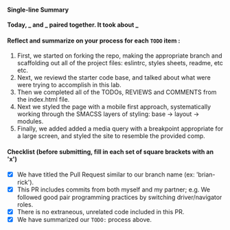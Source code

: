 #### Single-line Summary
**Today, _ and _ paired together. It took about _**

#### Reflect and summarize on your process for each `TODO` item :  
  1. First, we started on forking the repo, making the appropriate branch and scaffolding out all of the project files: eslintrc, styles sheets, readme, etc etc. 
  2. Next, we reviewd the starter code base, and talked about what were were trying to accomplish in this lab.
  3. Then we completed all of the TODOs, REVIEWS and COMMENTS from the index.html file.
  4. Next we styled the page with a mobile first approach, systematically working through the SMACSS layers of styling: base -> layout -> modules.
  5. Finally, we added added a media query with a breakpoint appropriate for a large screen, and styled the site to resemble the provided comp.

#### Checklist (before submitting, fill in each set of square brackets with an 'x')
- [X] We have titled the Pull Request similar to our branch name (ex: 'brian-rick').
- [X] This PR includes commits from both myself and my partner; e.g. We followed good pair programming practices by switching driver/navigator roles.
- [X] There is no extraneous, unrelated code included in this PR.
- [X] We have summarized our `TODO:` process above.
